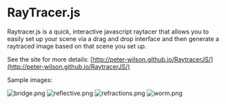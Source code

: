 # RayTracer.js #

Raytracer.js is a quick, interactive javascript raytacer that allows you to easily set up your scene via a drag and drop interface and then generate a raytraced image based on that scene you set up.

See the site for more details:
[http://peter-wilson.github.io/RaytracerJS/](http://peter-wilson.github.io/RaytracerJS/)


Sample images:

![bridge.png](https://bitbucket.org/repo/LE5ozK/images/1214232909-bridge.png)
![reflective.png](https://bitbucket.org/repo/LE5ozK/images/4093570934-reflective.png)
![refractions.png](https://bitbucket.org/repo/LE5ozK/images/1957268222-refractions.png)
![worm.png](https://bitbucket.org/repo/LE5ozK/images/3305023839-worm.png)

